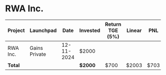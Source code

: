 # RWA Inc.



<table data-full-width="true"><thead><tr><th width="152">Project</th><th width="138">Launchpad</th><th width="132">Date</th><th width="133">Invested</th><th width="176">Return TGE (5%)</th><th>Linear</th><th>PNL</th></tr></thead><tbody><tr><td>RWA Inc.</td><td>Gains Private</td><td>12-11-2024</td><td>$2000</td><td></td><td></td><td></td></tr><tr><td><strong>Total</strong></td><td></td><td></td><td><strong>$2000</strong></td><td>$700</td><td>$2003</td><td>$703</td></tr></tbody></table>

